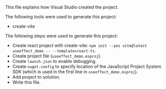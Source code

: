 This file explains how Visual Studio created the project.

The following tools were used to generate this project:
- create-vite

The following steps were used to generate this project:
- Create react project with create-vite: `npm init --yes vite@latest useeffect_demo -- --template=react-ts`.
- Create project file (`useeffect_demo.esproj`).
- Create `launch.json` to enable debugging.
- Create `nuget.config` to specify location of the JavaScript Project System SDK (which is used in the first line in `useeffect_demo.esproj`).
- Add project to solution.
- Write this file.

